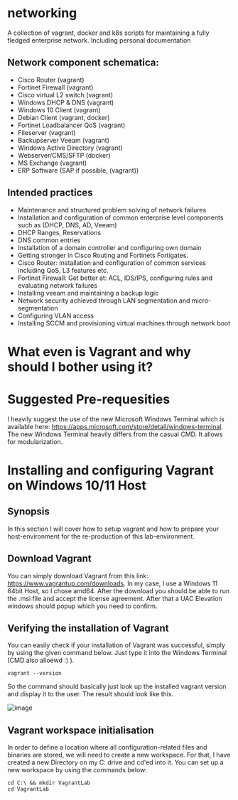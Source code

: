 # networking
A collection of vagrant, docker and k8s scripts for maintaining a fully fledged enterprise network. Including personal documentation

## Network component schematica:

- Cisco Router (vagrant)
- Fortinet Firewall (vagrant)
- Cisco virtual L2 switch (vagrant)
- Windows DHCP & DNS (vagrant)
- Windows 10 Client (vagrant)
- Debian Client (vagrant, docker)
- Fortinet Loadbalancer QoS (vagrant)
- Fileserver (vagrant)
- Backupserver Veeam (vagrant)
- Windows Active Directory (vagrant)
- Webserver/CMS/SFTP (docker)
- MS Exchange (vagrant)
- ERP Software (SAP if possible, (vagrant))

## Intended practices

- Maintenance and structured problem solving of network failures
- Installation and configuration of common enterprise level components such as (DHCP, DNS, AD, Veeam)
- DHCP Ranges, Reservations
- DNS common entries
- Installation of a domain controller and configuring own domain
- Getting stronger in Cisco Routing and Fortinets Fortigates.
- Cisco Router: Installation and configuration of common services including QoS, L3 features etc.
- Fortinet Firewall: Get better at: ACL, IDS/IPS, configuring rules and evaluating network failures
- Installing veeam and maintaining a backup logic
- Network security achieved through LAN segmentation and micro-segmentation
- Configuring VLAN access
- Installing SCCM and provisioning virtual machines through network boot

# What even is Vagrant and why should I bother using it?

# Suggested Pre-requesities

I heavily suggest the use of the new Microsoft Windows Terminal which is available here: https://apps.microsoft.com/store/detail/windows-terminal. The new Windows Terminal heavily differs from the casual CMD. It allows for modularization.

# Installing and configuring Vagrant on Windows 10/11 Host

## Synopsis

In this section I will cover how to setup vagrant and how to prepare your host-environment for the re-production of this lab-environment.

## Download Vagrant

You can simply download Vagrant from this link: https://www.vagrantup.com/downloads. In my case, I use a Windows 11 64bit Host, so I chose amd64. 
After the download you should be able to run the .msi file and accept the license agreement. After that a UAC Elevation windows should popup which you need to confirm.

## Verifying the installation of Vagrant

You can easily check if your installation of Vagrant was successful, simply by using the given command below. Just type it into the Windows Terminal (CMD also alloewd :) ).

```batch
vagrant --version
```

So the command should basically just look up the installed vagrant version and display it to the user. The result should look like this. 

![image](https://user-images.githubusercontent.com/71646577/189186074-0b4f5aeb-a315-4c30-9165-bd525ef73e56.png)

## Vagrant workspace initialisation

In order to define a location where all configuration-related files and binaries are stored, we will need to create a new workspace. For that, I have created a new Directory on my C: drive and cd'ed into it. You can set up a new workspace by using the commands below:

```batchfile
cd C:\ && mkdir VagrantLab
cd VagrantLab

```


  
